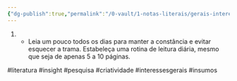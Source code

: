 ```yaml
---
{"dg-publish":true,"permalink":"/0-vault/1-notas-literais/gerais-interesses/mantenha-o-ritmo-pelo-menos-um-pouquinho-por-dia/","tags":["literatura","insight","pesquisa","criatividade","interessesgerais","insumos"],"dgHomeLink":true,"dgShowLocalGraph":true,"dgShowFileTree":true,"dgEnableSearch":true}
---
```


1. - Leia um pouco todos os dias para manter a constância e evitar esquecer a trama. Estabeleça uma rotina de leitura diária, mesmo que seja de apenas 5 a 10 páginas.

#literatura
#insight
#pesquisa
#criatividade
#interessesgerais
#insumos 